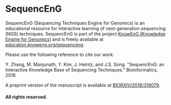 # SequencEnG
SequencEnG (Sequencing Techniques Engine for Genomics) is an educational resource for interactive learning of next-generation sequencing (NGS) techniques. SequencEnG is part of the project [KnowEnG (Knowledge Engine for Genomics)](https://knoweng.org/) and is freely available at [education.knoweng.org/sequenceng](http://education.knoweng.org/sequenceng).  

Please use the following reference to cite our work:

Y. Zhang, M. Manjunath, Y. Kim, J. Heintz, and J.S. Song. "SequencEnG: an Interactive Knowledge Base of Sequencing Techniques." Bioinformatics, 2018.

A preprint version of the manuscript is available at [BIORXIV/2018/319079](https://www.biorxiv.org/content/early/2018/07/08/319079).

#### All rights reserved.
